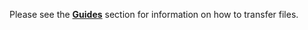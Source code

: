 Please see the [**Guides**](../guides/guides_intro.md) section for information on how to transfer files. 